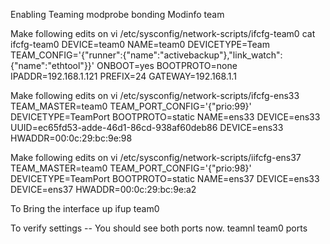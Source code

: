 Enabling Teaming
	modprobe bonding
	Modinfo team

 Make following edits on vi /etc/sysconfig/network-scripts/ifcfg-team0
	cat ifcfg-team0
	DEVICE=team0
	NAME=team0
	DEVICETYPE=Team
	TEAM_CONFIG='{"runner":{"name":"activebackup"},"link_watch":{"name":"ethtool"}}'
	ONBOOT=yes
	BOOTPROTO=none
	IPADDR=192.168.1.121
	PREFIX=24
	GATEWAY=192.168.1.1

Make following edits on vi /etc/sysconfig/network-scripts/ifcfg-ens33
	TEAM_MASTER=team0
	TEAM_PORT_CONFIG='{"prio:99}'
	DEVICETYPE=TeamPort
	BOOTPROTO=static
	NAME=ens33
	DEVICE=ens33
	UUID=ec65fd53-adde-46d1-86cd-938af60deb86
	DEVICE=ens33
	HWADDR=00:0c:29:bc:9e:98

Make following edits on vi /etc/sysconfig/network-scripts/iifcfg-ens37
	TEAM_MASTER=team0
	TEAM_PORT_CONFIG='{"prio:98}'
	DEVICETYPE=TeamPort
	BOOTPROTO=static
	NAME=ens37
	DEVICE=ens33
	DEVICE=ens37
	HWADDR=00:0c:29:bc:9e:a2

To Bring the interface up
 ifup team0

To verify settings -- You should see both ports now.
	teamnl team0 ports

